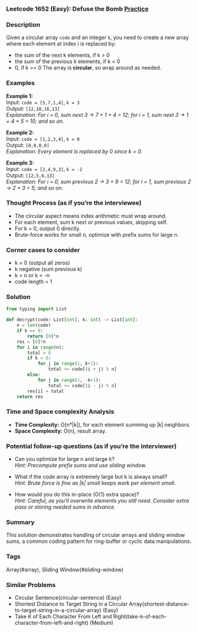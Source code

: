### Leetcode 1652 (Easy): Defuse the Bomb [Practice](https://leetcode.com/problems/defuse-the-bomb)

### Description  
Given a circular array `code` and an integer `k`, you need to create a new array where each element at index i is replaced by:
- the sum of the next k elements, if k > 0
- the sum of the previous k elements, if k < 0
- 0, if k == 0
The array is **circular**, so wrap around as needed.

### Examples  

**Example 1:**  
Input: `code = [5,7,1,4]`, `k = 3`  
Output: `[12,10,16,13]`  
*Explanation: For i = 0, sum next 3 -> 7 + 1 + 4 = 12; for i = 1, sum next 3 -> 1 + 4 + 5 = 10; and so on.*

**Example 2:**  
Input: `code = [1,2,3,4]`, `k = 0`  
Output: `[0,0,0,0]`  
*Explanation: Every element is replaced by 0 since k = 0.*

**Example 3:**  
Input: `code = [2,4,9,3]`, `k = -2`  
Output: `[12,5,6,13]`  
*Explanation: For i = 0, sum previous 2 -> 3 + 9 = 12; for i = 1, sum previous 2 -> 2 + 3 = 5; and so on.*


### Thought Process (as if you’re the interviewee)  
- The circular aspect means index arithmetic must wrap around.
- For each element, sum k next or previous values, skipping self.
- For k = 0, output 0 directly.
- Brute-force works for small n, optimize with prefix sums for large n.


### Corner cases to consider  
- k = 0 (output all zeros)
- k negative (sum previous k)
- k > n or k < -n
- code length = 1


### Solution

```python
from typing import List

def decrypt(code: List[int], k: int) -> List[int]:
    n = len(code)
    if k == 0:
        return [0]*n
    res = [0]*n
    for i in range(n):
        total = 0
        if k > 0:
            for j in range(1, k+1):
                total += code[(i + j) % n]
        else:
            for j in range(1, -k+1):
                total += code[(i - j) % n]
        res[i] = total
    return res
```

### Time and Space complexity Analysis  

- **Time Complexity:** O(n*|k|), for each element summing up |k| neighbors.
- **Space Complexity:** O(n), result array.


### Potential follow-up questions (as if you’re the interviewer)  

- Can you optimize for large n and large k?  
  *Hint: Precompute prefix sums and use sliding window.*

- What if the code array is extremely large but k is always small?  
  *Hint: Brute force is fine as |k| small keeps work per element small.*

- How would you do this in-place (O(1) extra space)?  
  *Hint: Careful, as you'll overwrite elements you still need. Consider extra pass or storing needed sums in advance.*

### Summary
This solution demonstrates handling of circular arrays and sliding window sums, a common coding pattern for ring-buffer or cyclic data manipulations.

### Tags
Array(#array), Sliding Window(#sliding-window)

### Similar Problems
- Circular Sentence(circular-sentence) (Easy)
- Shortest Distance to Target String in a Circular Array(shortest-distance-to-target-string-in-a-circular-array) (Easy)
- Take K of Each Character From Left and Right(take-k-of-each-character-from-left-and-right) (Medium)